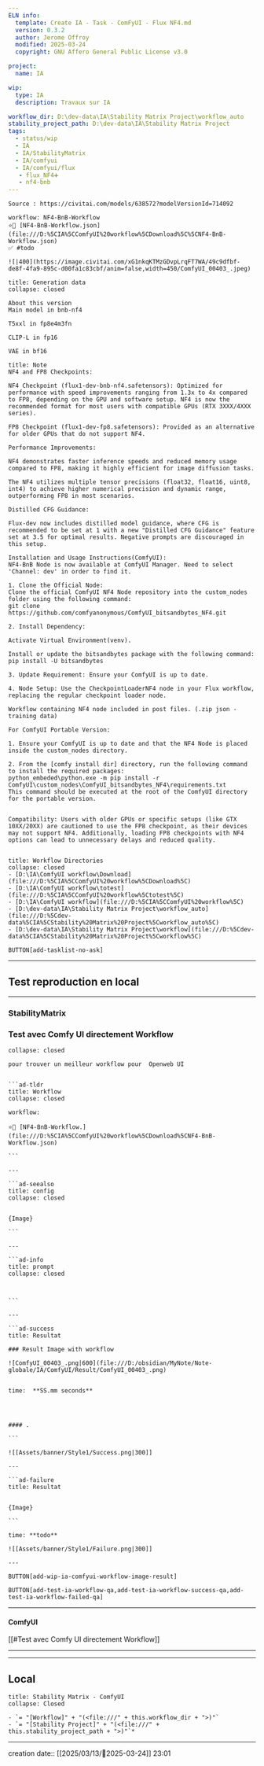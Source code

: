 ```yaml
---
ELN info:
  template: Create IA - Task - ComFyUI - Flux NF4.md
  version: 0.3.2
  author: Jerome Offroy
  modified: 2025-03-24
  copyright: GNU Affero General Public License v3.0

project:
  name: IA

wip:
  type: IA
  description: Travaux sur IA

workflow_dir: D:\dev-data\IA\Stability Matrix Project\workflow_auto
stability_project_path: D:\dev-data\IA\Stability Matrix Project
tags:
  - status/wip
  - IA
  - IA/StabilityMatrix
  - IA/comfyui
  - IA/comfyui/flux
   - flux_NF4➕
   - nf4-bnb
---
```


````ad-tip
Source : https://civitai.com/models/638572?modelVersionId=714092

workflow: NF4-BnB-Workflow
⭐🚧 [NF4-BnB-Workflow.json](file:///D:%5CIA%5CComfyUI%20workflow%5CDownload%5C%5CNF4-BnB-Workflow.json)
✅ #todo

![|400](https://image.civitai.com/xG1nkqKTMzGDvpLrqFT7WA/49c9dfbf-de8f-4fa9-895c-d00fa1c83cbf/anim=false,width=450/ComfyUI_00403_.jpeg)
````

````ad-quote
title: Generation data
collapse: closed

About this version
Main model in bnb-nf4

T5xxl in fp8e4m3fn

CLIP-L in fp16

VAE in bf16

````

````ad-note
title: Note
NF4 and FP8 Checkpoints:

NF4 Checkpoint (flux1-dev-bnb-nf4.safetensors): Optimized for performance with speed improvements ranging from 1.3x to 4x compared to FP8, depending on the GPU and software setup. NF4 is now the recommended format for most users with compatible GPUs (RTX 3XXX/4XXX series).

FP8 Checkpoint (flux1-dev-fp8.safetensors): Provided as an alternative for older GPUs that do not support NF4.

Performance Improvements:

NF4 demonstrates faster inference speeds and reduced memory usage compared to FP8, making it highly efficient for image diffusion tasks.

The NF4 utilizes multiple tensor precisions (float32, float16, uint8, int4) to achieve higher numerical precision and dynamic range, outperforming FP8 in most scenarios.

Distilled CFG Guidance:

Flux-dev now includes distilled model guidance, where CFG is recommended to be set at 1 with a new "Distilled CFG Guidance" feature set at 3.5 for optimal results. Negative prompts are discouraged in this setup.

Installation and Usage Instructions(ComfyUI):
NF4-BnB Node is now available at ComfyUI Manager. Need to select 'Channel: dev' in order to find it.

1. Clone the Official Node:
Clone the official ComfyUI NF4 Node repository into the custom_nodes folder using the following command:
git clone https://github.com/comfyanonymous/ComfyUI_bitsandbytes_NF4.git

2. Install Dependency:

Activate Virtual Environment(venv).

Install or update the bitsandbytes package with the following command:
pip install -U bitsandbytes

3. Update Requirement: Ensure your ComfyUI is up to date.

4. Node Setup: Use the CheckpointLoaderNF4 node in your Flux workflow, replacing the regular checkpoint loader node.

Workflow containing NF4 node included in post files. (.zip json - training data)

For ComfyUI Portable Version:

1. Ensure your ComfyUI is up to date and that the NF4 Node is placed inside the custom_nodes directory.

2. From the [comfy install dir] directory, run the following command to install the required packages:
python_embeded\python.exe -m pip install -r ComfyUI\custom_nodes\ComfyUI_bitsandbytes_NF4\requirements.txt
This command should be executed at the root of the ComfyUI directory for the portable version.


Compatibility: Users with older GPUs or specific setups (like GTX 10XX/20XX) are cautioned to use the FP8 checkpoint, as their devices may not support NF4. Additionally, loading FP8 checkpoints with NF4 options can lead to unnecessary delays and reduced quality.


````

```ad-info
title: Workflow Directories
collapse: closed
- [D:\IA\ComfyUI workflow\Download](file:///D:%5CIA%5CComfyUI%20workflow%5CDownload%5C)
- [D:\IA\ComfyUI workflow\totest](file:///D:%5CIA%5CComfyUI%20workflow%5Ctotest%5C)
- [D:\IA\ComfyUI workflow](file:///D:%5CIA%5CComfyUI%20workflow%5C)
- [D:\dev-data\IA\Stability Matrix Project\workflow_auto](file:///D:%5Cdev-data%5CIA%5CStability%20Matrix%20Project%5Cworkflow_auto%5C)
- [D:\dev-data\IA\Stability Matrix Project\workflow](file:///D:%5Cdev-data%5CIA%5CStability%20Matrix%20Project%5Cworkflow%5C)
```




`BUTTON[add-tasklist-no-ask]`


---

## Test reproduction en local

---
### StabilityMatrix 
### Test avec Comfy UI directement Workflow

```ad-info
collapse: closed

pour trouver un meilleur workflow pour  Openweb UI
```

```````ad-success

```ad-tldr
title: Workflow
collapse: closed

workflow:

⭐🚧 [NF4-BnB-Workflow.](file:///D:%5CIA%5CComfyUI%20workflow%5CDownload%5CNF4-BnB-Workflow.json)

```

---

```ad-seealso
title: config
collapse: closed


{Image}

```

---

```ad-info
title: prompt
collapse: closed

 

```

---

```ad-success
title: Resultat

### Result Image with workflow

![ComfyUI_00403_.png|600](file:///D:/obsidian/MyNote/Note-globale/IA/ComfyUI/Result/ComfyUI_00403_.png)


time:  **SS.mm seconds**




#### .

```

![[Assets/banner/Style1/Success.png|300]]

---

```ad-failure
title: Resultat


{Image}

```

time: **todo**

![[Assets/banner/Style1/Failure.png|300]]

---

```````

`BUTTON[add-wip-ia-comfyui-workflow-image-result]`

`BUTTON[add-test-ia-workflow-qa,add-test-ia-workflow-success-qa,add-test-ia-workflow-failed-qa]`

---
#### ComfyUI 
[[#Test avec Comfy UI directement Workflow]]

---





---
## Local

```ad-tip
title: Stability Matrix - ComfyUI
collapse: Closed

- `= "[Workflow]" + "(<file:///" + this.workflow_dir + ">)"`
- `= "[Stability Project]" + "(<file:///" + this.stability_project_path + ">)"`*
```

---
creation date:: [[2025/03/13/📒2025-03-24]]  23:01


